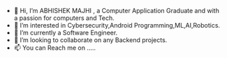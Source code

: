 - 👋 Hi, I’m ABHISHEK MAJHI , a Computer Application Graduate and with a passion for computers and Tech.
- 👀 I’m interested in Cybersecurity,Android Programming,ML,AI,Robotics.
- 🌱 I’m currently a Software Engineer.
- 💞️ I’m looking to collaborate on any Backend projects.
- 📫 You can Reach me on ..... 

<!---
abhishekmajhi42/abhishekmajhi42 is a ✨ special ✨ repository because its `README.md` (this file) appears on your GitHub profile.
You can click the Preview link to take a look at your changes.
--->
